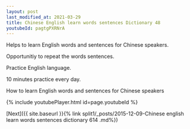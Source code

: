 ```yaml
---
layout: post
last_modified_at: 2021-03-29
title: Chinese English learn words sentences Dictionary 48 
youtubeId: pagtgPXRNrA
---
```

 
 
Helps to learn English words and sentences for Chinese speakers.

Opportunitiy to repeat the words sentences. 

Practice English language. 
 
10 minutes practice every day. 
 
How to learn English words and sentences for Chinese speakers 
 
{% include youtubePlayer.html id=page.youtubeId %}
 
 
[Next]({{ site.baseurl }}{% link  split1/_posts/2015-12-09-Chinese english learn words sentences dictionary 614 .md%})
 
